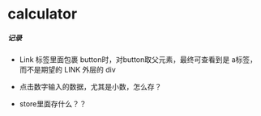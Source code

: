 # calculator

##### 记录
* Link 标签里面包裹 button时，对button取父元素，最终可查看到是 a标签，而不是期望的 LINK 外层的 div

* 点击数字输入的数据，尤其是小数，怎么存？


* store里面存什么？？

